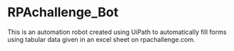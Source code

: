 # RPAchallenge_Bot

This is an automation robot created using UiPath to automatically fill forms using tabular data given in an excel sheet on rpachallenge.com.
